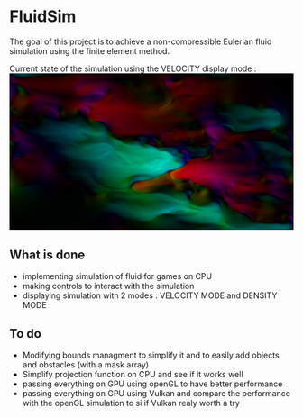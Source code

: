 # FluidSim
The goal of this project is to achieve a non-compressible Eulerian fluid simulation using the finite element method. 

Current state of the simulation using the VELOCITY display mode : 
![](resources/images/fluid2.png)


## What is done 
- implementing simulation of fluid for games on CPU
- making controls to interact with the simulation
- displaying simulation with 2 modes : VELOCITY MODE and DENSITY MODE

## To do
- Modifying bounds managment to simplify it and to easily add objects and obstacles (with a mask array)
- Simplify projection function on CPU and see if it works well
- passing everything on GPU using openGL to have better performance
- passing everything on GPU using Vulkan and compare the performance with the openGL simulation to si if Vulkan realy worth a try
